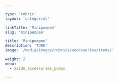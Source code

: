 ```yaml
---

type: 'rubric'
layout: 'categories'

linkTitle: 'Minipumpen'
slug: 'minipumpen'

title: 'Minipumpen'
description: 'TODO'
image: '/media/images/rubrics/accessories/items/'

weight: 2
menu:
  - aside_accessories_pumps

---
```

